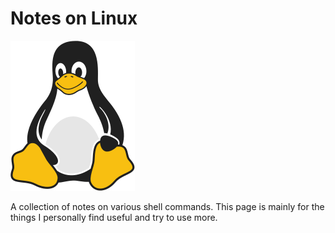 # Notes on Linux

![Linux Penguin Logo](img/penguin.png)

A collection of notes on various shell commands. This page is mainly for the
things I personally find useful and try to use more.
